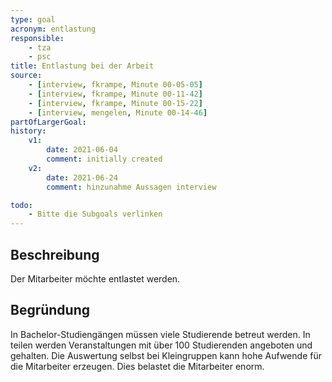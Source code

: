 ```yaml
---
type: goal
acronym: entlastung
responsible: 
    - tza
    - psc
title: Entlastung bei der Arbeit
source:
    - [interview, fkrampe, Minute 00-05-05]
    - [interview, fkrampe, Minute 00-11-42]
    - [interview, fkrampe, Minute 00-15-22]
    - [interview, mengelen, Minute 00-14-46]
partOfLargerGoal:
history:
    v1:
        date: 2021-06-04
        comment: initially created
    v2:
        date: 2021-06-24
        comment: hinzunahme Aussagen interview

todo:
    - Bitte die Subgoals verlinken
---
```


## Beschreibung

Der Mitarbeiter möchte entlastet werden.

## Begründung

In Bachelor-Studiengängen müssen viele Studierende betreut werden. In teilen werden Veranstaltungen mit über 100 Studierenden angeboten und gehalten. Die Auswertung selbst bei Kleingruppen kann hohe Aufwende für die Mitarbeiter erzeugen.
Dies belastet die Mitarbeiter enorm.

